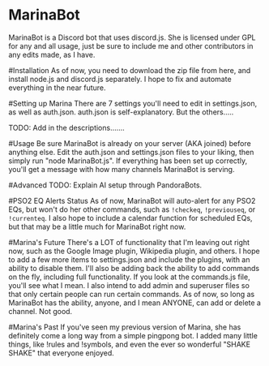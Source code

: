 # MarinaBot
MarinaBot is a Discord bot that uses discord.js. She is licensed under GPL for any and all usage, just be sure to include me and other contributors in any edits made, as I have.

#Installation
As of now, you need to download the zip file from here, and install node.js and discord.js separately. I hope to fix and automate everything in the near future.

#Setting up Marina
There are 7 settings you'll need to edit in settings.json, as well as auth.json. auth.json is self-explanatory. But the others.....

TODO: Add in the descriptions.......

#Usage
Be sure MarinaBot is already on your server (AKA joined) before anything else. Edit the auth.json and settings.json files to your liking, then simply run "node MarinaBot.js". If everything has been set up correctly, you'll get a message with how many channels MarinaBot is serving.

#Advanced
TODO: Explain AI setup through PandoraBots.

#PSO2 EQ Alerts Status
As of now, MarinaBot will auto-alert for any PSO2 EQs, but won't do her other commands, such as `!checkeq`, `!previouseq`, or `!currenteq`. I also hope to include a calendar function for scheduled EQs, but that may be a little much for MarinaBot right now.

#Marina's Future
There's a LOT of functionality that I'm leaving out right now, such as the Google Image plugin, Wikipedia plugin, and others. I hope to add a few more items to settings.json and include the plugins, with an ability to disable them. I'll also be adding back the ability to add commands on the fly, including full functionality. If you look at the commands.js file, you'll see what I mean. I also intend to add admin and superuser files so that only certain people can run certain commands. As of now, so long as MarinaBot has the ability, anyone, and I mean ANYONE, can add or delete a channel. Not good.

#Marina's Past
If you've seen my previous version of Marina, she has definitely come a long way from a simple pingpong bot. I added many little things, like !rules and !symbols, and even the ever so wonderful "SHAKE SHAKE" that everyone enjoyed.

